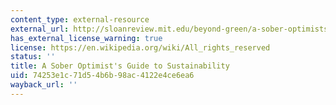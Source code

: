 ```yaml
---
content_type: external-resource
external_url: http://sloanreview.mit.edu/beyond-green/a-sober-optimists-guide-to-sustainability/
has_external_license_warning: true
license: https://en.wikipedia.org/wiki/All_rights_reserved
status: ''
title: A Sober Optimist's Guide to Sustainability
uid: 74253e1c-71d5-4b6b-98ac-4122e4ce6ea6
wayback_url: ''
---
```

